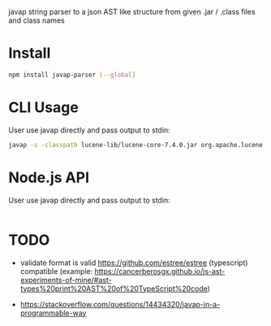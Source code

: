javap string parser to a json AST like structure from given .jar / .class files and class names 

# Install
```sh
npm install javap-parser [--global]
```

# CLI Usage

User use javap directly and pass output to stdin:

```sh
javap -s -classpath lucene-lib/lucene-core-7.4.0.jar org.apache.lucene.store.RAMDirectory > node javap-parser > parsed.json

```

# Node.js API

User use javap directly and pass output to stdin:

```sh

```


# TODO

 * validate format is valid https://github.com/estree/estree (typescript) compatible (example: https://cancerberosgx.github.io/js-ast-experiments-of-mine/#ast-types%20print%20AST%20of%20TypeScript%20code) 

 * https://stackoverflow.com/questions/14434320/javap-in-a-programmable-way